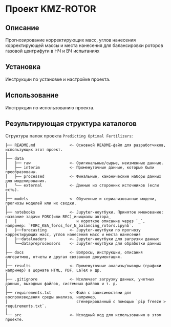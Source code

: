 # Проект KMZ-ROTOR

## Описание
Прогнозирование корректирующих масс, углов нанесения корректирующей массы и места нанесения для балансировки роторов 
газовой центрифуги в НЧ и ВЧ испытаниях

## Установка
Инструкции по установке и настройке проекта.

## Использование
Инструкции по использованию проекта.

## Результирующая структура каталогов

Структура папок проекта `Predicting Optimal Fertilizers`:
```
├── README.md               <- Основной README-файл для разработчиков, использующих этот проект.
│
├── data
│   ├── raw                 <- Оригинальные/сырые, неизменные данные.
│   ├── interim             <- Промежуточные данные, которые были преобразованы.
│   ├── processed           <- Финальные, канонические наборы данных для моделирования.
│   └── external            <- Данные из сторонних источников (если есть).
│
├── models                  <- Обученные и сериализованные модели, прогнозы моделей или их сводки.
│   
├── notebooks               <- Jupyter-ноутбуки. Принятое именование: название задачи FORC(или REC)_инициалы автора_ 
│   │                          и короткое описание через `_`, например: `FORC_KEA_forcs_for_N_balancing_rotors.ipynb`.
│   ├──forecasting          <- Jupyter-ноутбуки по прогнозу корректирующих масс, углов нанесения масс и места нанесения
│   ├──dataloaders          <- Jupyter-ноутбуки для загрузки данных
│   └──datapreprocessors    <- Jupyter-ноутбуки для обработки данных            
│
├── docs                    <- Вопросы, инструкции, описания алгоритмов, отчеты и другая связанная документация.
│   
├── results                 <- Промежуточные анализы/выводы (графики например) в формате HTML, PDF, LaTeX и др.
│
├── .gitignore              <- Исключает загрузку данных, учетных данных, выходных файлов, системных файлов и т. д.
│
├── requirements.txt        <- Файл с зависимостями для воспроизведения среды анализа, например,
│                              сгенерированный с помощью `pip freeze > requirements.txt`.
│
└── src                     <- Исходный код для использования в этом проекте.
```
